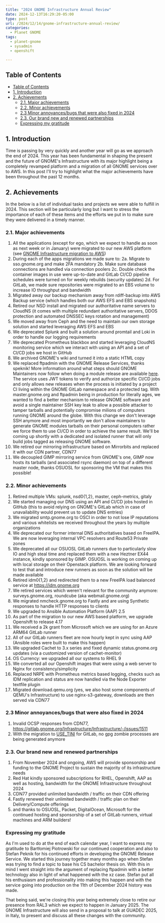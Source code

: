 ```yaml
---
title: "2024 GNOME Infrastructure Annual Review"
date: 2024-12-13T16:29:20-05:00
type: post
url: /2024/12/14/gnome-infrastructure-annual-review/
categories:
  - Planet GNOME
tags:
  - planet-gnome
  - sysadmin
  - openshift

---
```

## Table of Contents
- [Table of Contents](#table-of-contents)
- [1. Introduction](#1-introduction)
- [2. Achievements](#2-achievements)
  - [2.1. Major achievements](#21-major-achievements)
  - [2.2. Minor achievements](#22-minor-achievements)
  - [2.3 Minor annoyances/bugs that were also fixed in 2024](#23-minor-annoyancesbugs-that-were-also-fixed-in-2024)
  - [2.3. Our brand new and renewed partnerships](#23-our-brand-new-and-renewed-partnerships)
  - [Expressing my gratitude](#expressing-my-gratitude)

## 1. Introduction

Time is passing by very quickly and another year will go as we approach the end of 2024. This year has been fundamental in shaping the present and the future of GNOME's Infrastructure with its major highlight being a completely revamped platform and a migration of all GNOME services over to AWS. In this post I'll try to highlight what the major achievements have been throughout the past 12 months.

## 2. Achievements

In the below is a list of individual tasks and projects we were able to fulfill in 2024. This section will be particularly long but I want to stress the importance of each of these items and the efforts we put in to make sure they were delivered in a timely manner.

### 2.1. Major achievements

1. All the applications (except for ego, which we expect to handle as soon as next week or in January) were migrated to our new AWS platform (see [GNOME Infrastructure migration to AWS](https://www.dragonsreach.it/2024/11/16/gnome-infrastructure-migration-to-aws/))
2. During each of the apps migrations we made sure to:
    2a. Migrate to sso.gnome.org and make 2FA mandatory
    2b. Make sure database connections are handled via connection poolers
    2c. Double check the container images in use were up-to-date and GitLab CI/CD pipeline schedules were turned on for weekly rebuilds (security updates)
    2d. For GitLab, we made sure repositories were migrated to an EBS volume to increase IO throughput and bandwidth
3. Migrated away our backup mechanism away from rdiff-backup into AWS Backup service (which handles both our AWS EFS and EBS snapshots)
4. Retired our NSD install and migrated our authoritative name servers to CloudNS (it comes with multiple redundant authoritative servers, DDOS protection and automated DNSSEC keys rotation and management)
5. We moved away from Ceph and the need to maintain our own storage solution and started leveraging AWS EFS and EBS
6. We deprecated Splunk and built a solution around promtail and Loki in order to handle our logging requirements
7. We deprecated Prometheus blackbox and started leveraging CloudNS monitoring service which we interact with using an API and a set of CI/CD jobs we host in GitHub
8. We archived GNOME's wiki and turned it into a static HTML copy
9. We replaced ftpadmin with the GNOME Release Services, thanks speknik! More information around what steps should GNOME Maintainers now follow when doing a module release are available [here](https://handbook.gnome.org/maintainers/making-a-release.html). The service uses JWT tokens to verify and authorize specific CI/CD jobs and only allows new releases when the process is initiated by a project CI living within the GNOME GitLab namespace and a protected tag. With master.gnome.org and ftpadmin being in production for literally ages, we wanted to find a better mechanism to release GNOME software and avoid a single maintainer SSH key leak to allow a possible attacker to tamper tarballs and potentially compromise milions of computers running GNOME around the globe. With this change we don't leverage SSH anymore and most importantly we don't allow maintainers to generate GNOME modules tarballs on their personal computers rather we force them to use CI/CD in order to achieve the same result. We'll be coming up shortly with a dedicated and isolated runner that will only build jobs tagged as releasing GNOME software.
10. We retired our mirroring infrastructure based on Mirrorbits and replaced it with our CDN partner, CDN77
11. We decoupled GIMP mirroring service from GNOME's one, GIMP now hosts its tarballs (and associated rsync daemon) on top of a different master node, thanks OSUOSL for sponsoring the VM that makes this possible!

### 2.2. Minor achievements

1. Retired multiple VMs: splunk, nsd0{1,2}, master, ceph-metrics, gitaly
2. We started managing our DNS using an API and CI/CD jobs hosted in GitHub (this to avoid relying on GNOME's GitLab which in case of unavailability would prevent us to update DNS entries)
3. We migrated smtp.gnome.org to OSCI in order to not lose IP reputations and various whitelists we received throughout the years by multiple organizations
4. We deprecated our former internal DNS authoritatives based on FreeIPA. We are now leveraging internal VPC resolvers and Route53 Private zones
5. We deprecated all our OSUOSL GitLab runners due to particularly slow IO and high steal time and replaced them with a new Heztner EX44 instance, kindly sponsored by GIMP. OSUOSL is working on coming up with local storage on their Openstack platform. We are looking forward to test that and introduce new runners as soon as the solution will be made available
6. Retired idm0{1,2} and redirected them to a new FreeIPA load balanced service at https://idm.gnome.org
7. We retired services which weren't relevant for the community anymore: surveys.gnome.org, roundcube (aka webmail.gnome.org)
8. We migrated nmcheck.gnome.org to Fastly and are using Synthetic responses to handle HTTP responses to clients
9. We upgraded to Ansible Automation Platform (AAP) 2.5
10. As part of the migration to our new AWS based platform, we upgrade Openshift to release 4.17
11. We received a 2k grant from Microsoft which we are using for an Azure ARM64 GitLab runner
12. All of our GitLab runners fleet are now hourly kept in sync using AAP (Ansible roles were built to make this happen)
13. We upgraded Cachet to 3.x series and fixed dynamic status.gnome.org updates (via a customized version of cachet-monitor)
14. OS Currency: we upgraded all our systems to RHEL 9
15. We converted all our Openshift images that were using a web server to Nginx for consistency/simplicity
16. Replaced NRPE with Prometheus metrics based logging, checks such as IDM replication and status are now handled via the Node Exporter textfile plugin
17. Migrated download.qemu.org (yes, we also host some components of QEMU's Infrastructure) to use nginx-s3-gateway, downloads are then served via CDN77
  
### 2.3 Minor annoyances/bugs that were also fixed in 2024

1. Invalid OCSP responses from CDN77, https://gitlab.gnome.org/Infrastructure/Infrastructure/-/issues/1511
2. With the migration to [USE_TINI](https://gitlab.com/gitlab-org/build/CNG/-/issues/1853) for GitLab, no gpg zombie processes are being generated anymore

### 2.3. Our brand new and renewed partnerships

1. From November 2024 and ongoing, AWS will provide sponsorship and funding to the GNOME Project to sustain the majority of its infrastructure needs
2. Red Hat kindly sponsored subscriptions for RHEL, Openshift, AAP as well as hosting, bandwidth for the GNOME Infrastructure throughout 2024
3. CDN77 provided unlimited bandwidth / traffic on their CDN offering
4. Fastly renewed their unlimited bandwidth / traffic plan on their Delivery/Compute offerings
5. and thanks to OSUOSL, Packet, DigitalOcean, Microsoft for the continued hosting and sponsorship of a set of GitLab runners, virtual machines and ARM builders!

### Expressing my gratitude

As I'm used to do at the end of each calendar year, I want to express my gratitude to Bartłomiej Piotrowski for our continued cooperation and also to Stefan Peknik for his continued efforts in developing the GNOME Release Service. We started this journey together many months ago when Stefan was trying to find a topic to base his CS bachelor thesis on. With this in mind I went straight into the argument of replacing ftpadmin with a better technology also in light of what happened with the xz case. Stefan put all his enthusiasm and professionality into making this happen and with the service going into production on the 11th of December 2024 history was made.

That being said, we're closing this year being extremely close to retire our presence from RAL3 which we expect to happen in January 2025. The GNOME Infrastructure will also send in a proposal to talk at GUADEC 2025, in Italy, to present and discuss all these changes with the community.
